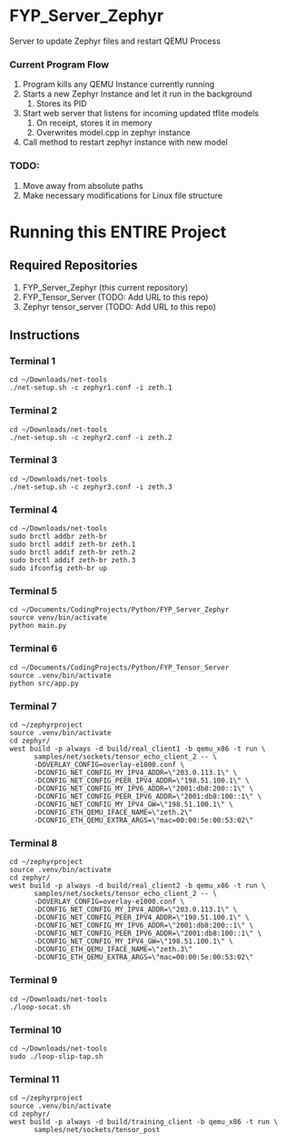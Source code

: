 # FYP_Server_Zephyr
Server to update Zephyr files and restart QEMU Process

### Current Program Flow
1. Program kills any QEMU Instance currently running
2. Starts a new Zephyr Instance and let it run in the background
   1. Stores its PID
3. Start web server that listens for incoming updated tflite models
   1. On receipt, stores it in memory
   2. Overwrites model.cpp in zephyr instance 
4. Call method to restart zephyr instance with new model

### TODO:
1. Move away from absolute paths
2. Make necessary modifications for Linux file structure 

# Running this ENTIRE Project
## Required Repositories
1. FYP_Server_Zephyr (this current repository)
2. FYP_Tensor_Server (TODO: Add URL to this repo)
3. Zephyr tensor_server (TODO: Add URL to this repo)

## Instructions
### Terminal 1
```
cd ~/Downloads/net-tools
./net-setup.sh -c zephyr1.conf -i zeth.1
```

### Terminal 2
```
cd ~/Downloads/net-tools
./net-setup.sh -c zephyr2.conf -i zeth.2
```

### Terminal 3
```
cd ~/Downloads/net-tools
./net-setup.sh -c zephyr3.conf -i zeth.3
```

### Terminal 4
```
cd ~/Downloads/net-tools
sudo brctl addbr zeth-br
sudo brctl addif zeth-br zeth.1
sudo brctl addif zeth-br zeth.2
sudo brctl addif zeth-br zeth.3
sudo ifconfig zeth-br up
```

### Terminal 5
```
cd ~/Documents/CodingProjects/Python/FYP_Server_Zephyr
source venv/bin/activate
python main.py
```
### Terminal 6
```
cd ~/Documents/CodingProjects/Python/FYP_Tensor_Server
source .venv/bin/activate
python src/app.py
```
### Terminal 7
```
cd ~/zephyrproject
source .venv/bin/activate
cd zephyr/
west build -p always -d build/real_client1 -b qemu_x86 -t run \
      samples/net/sockets/tensor_echo_client_2 -- \
      -DOVERLAY_CONFIG=overlay-e1000.conf \
      -DCONFIG_NET_CONFIG_MY_IPV4_ADDR=\"203.0.113.1\" \
      -DCONFIG_NET_CONFIG_PEER_IPV4_ADDR=\"198.51.100.1\" \
      -DCONFIG_NET_CONFIG_MY_IPV6_ADDR=\"2001:db8:200::1\" \
      -DCONFIG_NET_CONFIG_PEER_IPV6_ADDR=\"2001:db8:100::1\" \
      -DCONFIG_NET_CONFIG_MY_IPV4_GW=\"198.51.100.1\" \
      -DCONFIG_ETH_QEMU_IFACE_NAME=\"zeth.2\"
      -DCONFIG_ETH_QEMU_EXTRA_ARGS=\"mac=00:00:5e:00:53:02\"
```
### Terminal 8
```
cd ~/zephyrproject
source .venv/bin/activate
cd zephyr/
west build -p always -d build/real_client2 -b qemu_x86 -t run \
      samples/net/sockets/tensor_echo_client_2 -- \
      -DOVERLAY_CONFIG=overlay-e1000.conf \
      -DCONFIG_NET_CONFIG_MY_IPV4_ADDR=\"203.0.113.1\" \
      -DCONFIG_NET_CONFIG_PEER_IPV4_ADDR=\"198.51.100.1\" \
      -DCONFIG_NET_CONFIG_MY_IPV6_ADDR=\"2001:db8:200::1\" \
      -DCONFIG_NET_CONFIG_PEER_IPV6_ADDR=\"2001:db8:100::1\" \
      -DCONFIG_NET_CONFIG_MY_IPV4_GW=\"198.51.100.1\" \
      -DCONFIG_ETH_QEMU_IFACE_NAME=\"zeth.3\"
      -DCONFIG_ETH_QEMU_EXTRA_ARGS=\"mac=00:00:5e:00:53:02\"
```

### Terminal 9
```
cd ~/Downloads/net-tools
./loop-socat.sh
```
### Terminal 10
```
cd ~/Downloads/net-tools
sudo ./loop-slip-tap.sh
```
### Terminal 11
```
cd ~/zephyrproject
source .venv/bin/activate
cd zephyr/
west build -p always -d build/training_client -b qemu_x86 -t run \
      samples/net/sockets/tensor_post
```